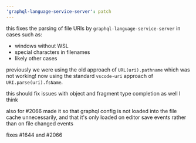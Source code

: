 ```yaml
---
'graphql-language-service-server': patch
---
```


this fixes the parsing of file URIs by `graphql-language-service-server` in cases such as:

- windows without WSL
- special characters in filenames
- likely other cases

previously we were using the old approach of `URL(uri).pathname` which was not working! now using the standard `vscode-uri` approach of `URI.parse(uri).fsName`.

this should fix issues with object and fragment type completion as well I think

also for #2066 made it so that graphql config is not loaded into the file cache unnecessarily, and that it's only loaded on editor save events rather than on file changed events

fixes #1644 and #2066
